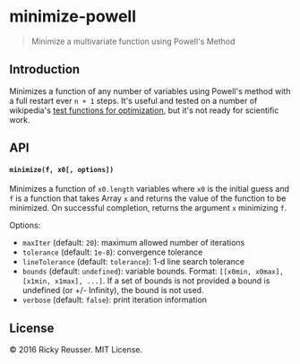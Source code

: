 # minimize-powell

<!--[![Build Status][travis-image]][travis-url] [![npm version][npm-image]][npm-url]  [![Dependency Status][david-image]][david-url] [![js-semistandard-style](https://img.shields.io/badge/code%20style-semistandard-brightgreen.svg?style=flat-square)](https://github.com/Flet/semistandard)-->

> Minimize a multivariate function using Powell's Method

## Introduction

Minimizes a function of any number of variables using Powell's method with a full restart ever `n + 1` steps. It's useful and tested on a number of wikipedia's [test functions for optimization](https://en.wikipedia.org/wiki/Test_functions_for_optimization), but it's not ready for scientific work.

## API

#### `minimize(f, x0[, options])`

Minimizes a function of `x0.length` variables where `x0` is the initial guess and `f` is a function that takes Array `x` and returns the value of the function to be minimized. On successful completion, returns the argument `x` minimizing `f`.

Options:

- `maxIter` (default: `20`): maximum allowed number of iterations
- `tolerance` (default: `1e-8`): convergence tolerance
- `lineTolerance` (default: `tolerance`): 1-d line search tolerance
- `bounds` (default: `undefined`): variable bounds. Format: `[[x0min, x0max], [x1min, x1max], ...]`. If a set of bounds is not provided a bound is undefined (or +/- Infinity), the bound is not used.
- `verbose` (default: `false`): print iteration information

## License
&copy; 2016 Ricky Reusser. MIT License.
